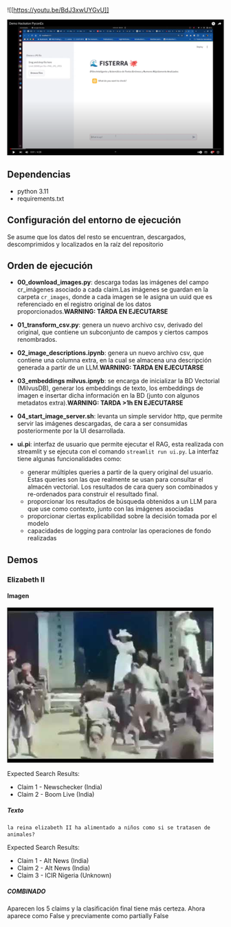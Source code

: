 

![[https://youtu.be/BdJ3xwUYGvU]]

[![Youtube Demo](./misc/Captura%20desde%202024-10-06%2008-40-02.png)](https://youtu.be/BdJ3xwUYGvU)

## Dependencias

- python 3.11
- requirements.txt

## Configuración del entorno de ejecución

Se asume que los datos del resto se encuentran, descargados, descomprimidos y localizados en la raíz del repositorio

## Orden de ejecución

- **00_download_images.py**: descarga todas las imágenes del campo cr_imágenes asociado a cada claim.Las imágenes se guardan en la carpeta `cr_images`, donde a cada imagen se le asigna un uuid que es referenciado en el registro original de los datos proporcionados.**WARNING: TARDA EN EJECUTARSE**

- **01_transform_csv.py**: genera un nuevo archivo csv, derivado del original, que contiene un subconjunto de campos y ciertos campos renombrados.

- **02_image_descriptions.ipynb**: genera un nuevo archivo csv, que contiene una columna extra, en la cual se almacena una descripción generada a partir de un LLM.**WARNING: TARDA EN EJECUTARSE**

- **03_embeddings milvus.ipnyb**: se encarga de inicializar la BD Vectorial (MilvusDB), generar los embeddings de texto, los embeddings de imagen e insertar dicha información en la BD (junto con algunos metadatos extra).**WARNING: TARDA >1h EN EJECUTARSE**

- **04_start_image_server.sh**: levanta un simple servidor http, que permite servir las imágenes descargadas, de cara a ser consumidas posteriormente por la UI desarrollada.

- **ui.pi**: interfaz de usuario que permite ejecutar el RAG, esta realizada con streamlit y se ejecuta con el comando `streamlit run ui.py`. La interfaz tiene algunas funcionalidades como:
    - generar múltiples queries a partir de la query original del usuario. Estas queries son las que realmente se usan para consultar el almacén vectorial. Los resultados de cara query son combinados y re-ordenados para construir el resultado final.
    - proporcionar los resultados de búsqueda obtenidos a un LLM para que use como contexto, junto con las imágenes asociadas
    - proporcionar ciertas explicabilidad sobre la decisión tomada por el modelo
    - capacidades de logging para controlar las operaciones de fondo realizadas


## Demos

### Elizabeth II

#### Imagen

![Imagen Elizabeth II](misc/Queen_Elizabeth_II_in_March_2015_3.jpg)

Expected Search Results: 
- Claim 1 - Newschecker (India)
- Claim 2 - Boom Live (India)

##### Texto 

    la reina elizabeth II ha alimentado a niños como si se tratasen de animales?

Expected Search Results:
- Claim 1 - Alt News (India)
- Claim 2 - Alt News (India)
- Claim 3 - ICIR Nigeria (Unknown)

##### COMBINADO

Aparecen los 5 claims y la clasificación final tiene más certeza. Ahora aparece como False y precviamente como partially False
